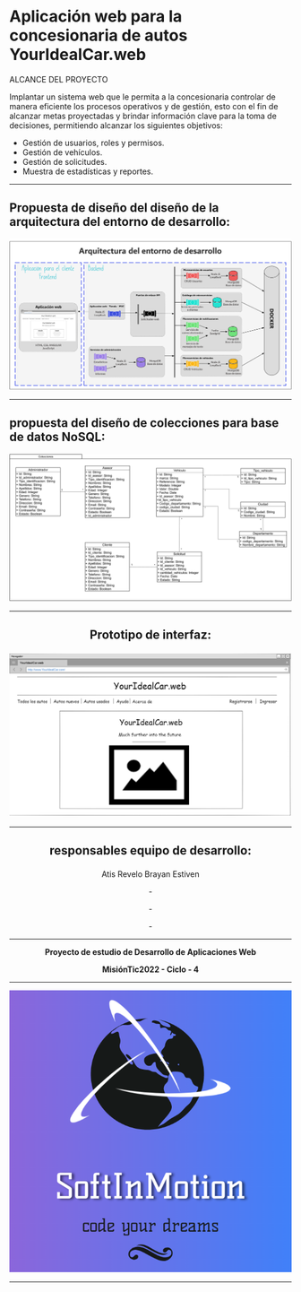 # Aplicación web para la concesionaria de autos YourIdealCar.web

ALCANCE DEL PROYECTO

Implantar un sistema web que le permita a la concesionaria controlar de manera eficiente los procesos operativos y de gestión, esto con el fin de alcanzar metas proyectadas y brindar información clave para la toma de decisiones, permitiendo alcanzar los siguientes objetivos:
- Gestión de usuarios, roles y permisos.
- Gestión de vehículos.
- Gestión de solicitudes.
- Muestra de estadísticas y reportes.

---

## Propuesta de diseño del diseño de la arquitectura del entorno de desarrollo:

<p align="center">
  <img src="https://github.com/StivenAtis/YourIdealCar.web-Frontend/blob/gh-pages/Media/AED.png" />
</p>

---

## propuesta del diseño de colecciones para base de datos NoSQL:

<p align="center">
  <img src="https://github.com/StivenAtis/YourIdealCar.web-Frontend/blob/gh-pages/Media/ColeccionDB.png" />
</p>

---

## <p align=center>Prototipo de interfaz:

<p align="center">
  <img src="https://github.com/StivenAtis/YourIdealCar.web-Frontend/blob/gh-pages/Media/home.png" />
</p>

---

## <p align=center>responsables equipo de desarrollo:

<p align=center> Atis Revelo Brayan Estiven </p>
<p align=center> - </p>
<p align=center> - </p>
<p align=center> - </p>

</p>

---

**<p align=center>
  Proyecto de estudio de Desarrollo de Aplicaciones Web**
</p>

**<p align=center>
MisiónTic2022 - Ciclo - 4**
</p>

---

<p align="center">
  <img src="https://github.com/StivenAtis/YourIdealCar.web-Frontend/blob/gh-pages/Media/Logo.png" />
</p>

---
